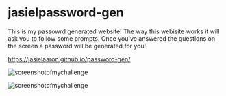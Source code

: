 # jasielpassword-gen

[<link to deployed application>]( https://jasielaaron.github.io/password-gen/)


This is my passowrd generated website! The way this webisite works it will ask you to follow some prompts. Once you've answered the questions on the screen a password will be generated for you!

https://jasielaaron.github.io/password-gen/

![screenshotofmychallenge](./Screenshot%202024-01-16%20at%209.53.30 PM.png)

![screenshotofmychallenge](./Screenshot%202024-01-16%20at%209.53.46 PM.png)




